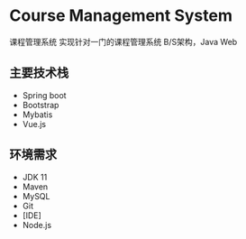 # Course Management System

课程管理系统
实现针对一门的课程管理系统
B/S架构，Java Web

## 主要技术栈

- Spring boot
- Bootstrap
- Mybatis
- Vue.js
  
## 环境需求

- JDK 11
- Maven
- MySQL
- Git
- [IDE]
- Node.js
